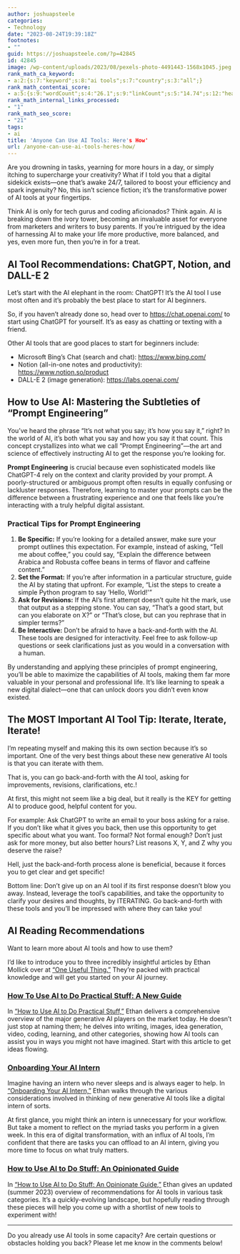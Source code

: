 ```yaml
---
author: joshuapsteele
categories:
- Technology
date: "2023-08-24T19:39:18Z"
footnotes:
- ""
guid: https://joshuapsteele.com/?p=42845
id: 42845
image: /wp-content/uploads/2023/08/pexels-photo-4491443-1568x1045.jpeg
rank_math_ca_keyword:
- a:2:{s:7:"keyword";s:8:"ai tools";s:7:"country";s:3:"all";}
rank_math_contentai_score:
- a:5:{s:9:"wordCount";s:4:"26.1";s:9:"linkCount";s:5:"14.74";s:12:"headingCount";s:4:"6.67";s:10:"mediaCount";s:1:"0";s:8:"keywords";s:5:"20.37";}
rank_math_internal_links_processed:
- "1"
rank_math_seo_score:
- "21"
tags:
- ai
title: 'Anyone Can Use AI Tools: Here's How'
url: /anyone-can-use-ai-tools-heres-how/
---
```


Are you drowning in tasks, yearning for more hours in a day, or simply itching to supercharge your creativity? What if I told you that a digital sidekick exists—one that’s awake 24/7, tailored to boost your efficiency and spark ingenuity? No, this isn’t science fiction; it’s the transformative power of AI tools at your fingertips.

Think AI is only for tech gurus and coding aficionados? Think again. AI is breaking down the ivory tower, becoming an invaluable asset for everyone from marketers and writers to busy parents. If you’re intrigued by the idea of harnessing AI to make your life more productive, more balanced, and yes, even more fun, then you’re in for a treat.

## AI Tool Recommendations: ChatGPT, Notion, and DALL-E 2

Let’s start with the AI elephant in the room: ChatGPT! It’s the AI tool I use most often and it’s probably the best place to start for AI beginners.

So, if you haven’t already done so, head over to <https://chat.openai.com/> to start using ChatGPT for yourself. It’s as easy as chatting or texting with a friend.

Other AI tools that are good places to start for beginners include:

- Microsoft Bing’s Chat (search and chat): <https://www.bing.com/>
- Notion (all-in-one notes and productivity): <https://www.notion.so/product>
- DALL-E 2 (image generation): <https://labs.openai.com/>

## How to Use AI: Mastering the Subtleties of “Prompt Engineering”

You’ve heard the phrase “It’s not what you say; it’s how you say it,” right? In the world of AI, it’s both what you say and how you say it that count. This concept crystallizes into what we call “Prompt Engineering”—the art and science of effectively instructing AI to get the response you’re looking for.

**Prompt Engineering** is crucial because even sophisticated models like ChatGPT-4 rely on the context and clarity provided by your prompt. A poorly-structured or ambiguous prompt often results in equally confusing or lackluster responses. Therefore, learning to master your prompts can be the difference between a frustrating experience and one that feels like you’re interacting with a truly helpful digital assistant.

### Practical Tips for Prompt Engineering

1. **Be Specific:** If you’re looking for a detailed answer, make sure your prompt outlines this expectation. For example, instead of asking, “Tell me about coffee,” you could say, “Explain the difference between Arabica and Robusta coffee beans in terms of flavor and caffeine content.”
2. **Set the Format:** If you’re after information in a particular structure, guide the AI by stating that upfront. For example, “List the steps to create a simple Python program to say ‘Hello, World!'”
3. **Ask for Revisions:** If the AI’s first attempt doesn’t quite hit the mark, use that output as a stepping stone. You can say, “That’s a good start, but can you elaborate on X?” or “That’s close, but can you rephrase that in simpler terms?”
4. **Be Interactive:** Don’t be afraid to have a back-and-forth with the AI. These tools are designed for interactivity. Feel free to ask follow-up questions or seek clarifications just as you would in a conversation with a human.

By understanding and applying these principles of prompt engineering, you’ll be able to maximize the capabilities of AI tools, making them far more valuable in your personal and professional life. It’s like learning to speak a new digital dialect—one that can unlock doors you didn’t even know existed.

## The MOST Important AI Tool Tip: Iterate, Iterate, Iterate!

I’m repeating myself and making this its own section because it’s so important. One of the very best things about these new generative AI tools is that you can iterate with them.

That is, you can go back-and-forth with the AI tool, asking for improvements, revisions, clarifications, etc.!

At first, this might not seem like a big deal, but it really is the KEY for getting AI to produce good, helpful content for you.

For example: Ask ChatGPT to write an email to your boss asking for a raise. If you don’t like what it gives you back, then use this opportunity to get specific about what you want. Too formal? Not formal enough? Don’t just ask for more money, but also better hours? List reasons X, Y, and Z why you deserve the raise?

Hell, just the back-and-forth process alone is beneficial, because it forces you to get clear and get specific!

Bottom line: Don’t give up on an AI tool if its first response doesn’t blow you away. Instead, leverage the tool’s capabilities, and take the opportunity to clarify your desires and thoughts, by ITERATING. Go back-and-forth with these tools and you’ll be impressed with where they can take you!

## AI Reading Recommendations

Want to learn more about AI tools and how to use them?

I’d like to introduce you to three incredibly insightful articles by Ethan Mollick over at [“One Useful Thing.”](https://www.oneusefulthing.org/) They’re packed with practical knowledge and will get you started on your AI journey.

### [How To Use AI to Do Practical Stuff: A New Guide](https://www.oneusefulthing.org/p/how-to-use-ai-to-do-practical-stuff)

In [“How to Use AI to Do Practical Stuff,”](https://www.oneusefulthing.org/p/how-to-use-ai-to-do-practical-stuff) Ethan delivers a comprehensive overview of the major generative AI players on the market today. He doesn’t just stop at naming them; he delves into writing, images, idea generation, video, coding, learning, and other categories, showing how AI tools can assist you in ways you might not have imagined. Start with this article to get ideas flowing.

### [Onboarding Your AI Intern](https://www.oneusefulthing.org/p/on-boarding-your-ai-intern)

Imagine having an intern who never sleeps and is always eager to help. In [“Onboarding Your AI Intern,”](https://www.oneusefulthing.org/p/on-boarding-your-ai-intern) Ethan walks through the various considerations involved in thinking of new generative AI tools like a digital intern of sorts.

At first glance, you might think an intern is unnecessary for your workflow. But take a moment to reflect on the myriad tasks you perform in a given week. In this era of digital transformation, with an influx of AI tools, I’m confident that there are tasks you can offload to an AI intern, giving you more time to focus on what truly matters.

### [How to Use AI to Do Stuff: An Opinionated Guide](https://www.oneusefulthing.org/p/how-to-use-ai-to-do-stuff-an-opinionated)

In [“How to Use AI to Do Stuff: An Opinionate Guide,”](https://www.oneusefulthing.org/p/how-to-use-ai-to-do-stuff-an-opinionated) Ethan gives an updated (summer 2023) overview of recommendations for AI tools in various task categories. It’s a quickly-evolving landscape, but hopefully reading through these pieces will help you come up with a shortlist of new tools to experiment with!

---

Do you already use AI tools in some capacity? Are certain questions or obstacles holding you back? Please let me know in the comments below!